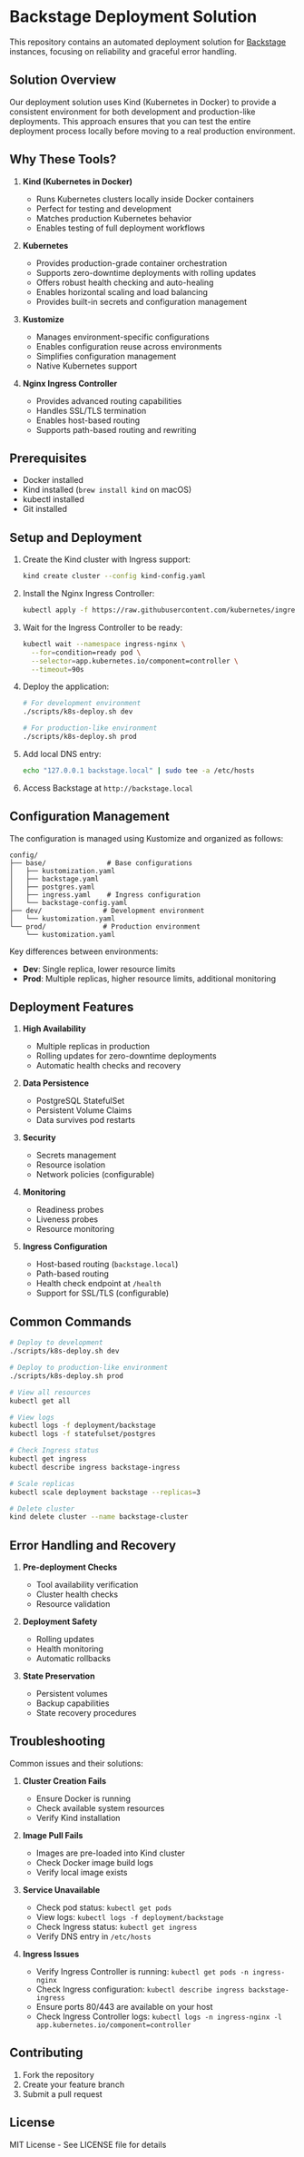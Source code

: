 # Backstage Deployment Solution

This repository contains an automated deployment solution for [Backstage](https://github.com/backstage/backstage) instances, focusing on reliability and graceful error handling.

## Solution Overview

Our deployment solution uses Kind (Kubernetes in Docker) to provide a consistent environment for both development and production-like deployments. This approach ensures that you can test the entire deployment process locally before moving to a real production environment.

## Why These Tools?

1. **Kind (Kubernetes in Docker)**
   - Runs Kubernetes clusters locally inside Docker containers
   - Perfect for testing and development
   - Matches production Kubernetes behavior
   - Enables testing of full deployment workflows

2. **Kubernetes**
   - Provides production-grade container orchestration
   - Supports zero-downtime deployments with rolling updates
   - Offers robust health checking and auto-healing
   - Enables horizontal scaling and load balancing
   - Provides built-in secrets and configuration management

3. **Kustomize**
   - Manages environment-specific configurations
   - Enables configuration reuse across environments
   - Simplifies configuration management
   - Native Kubernetes support

4. **Nginx Ingress Controller**
   - Provides advanced routing capabilities
   - Handles SSL/TLS termination
   - Enables host-based routing
   - Supports path-based routing and rewriting

## Prerequisites

- Docker installed
- Kind installed (`brew install kind` on macOS)
- kubectl installed
- Git installed

## Setup and Deployment

1. Create the Kind cluster with Ingress support:
   ```bash
   kind create cluster --config kind-config.yaml
   ```

2. Install the Nginx Ingress Controller:
   ```bash
   kubectl apply -f https://raw.githubusercontent.com/kubernetes/ingress-nginx/main/deploy/static/provider/kind/deploy.yaml
   ```

3. Wait for the Ingress Controller to be ready:
   ```bash
   kubectl wait --namespace ingress-nginx \
     --for=condition=ready pod \
     --selector=app.kubernetes.io/component=controller \
     --timeout=90s
   ```

4. Deploy the application:
   ```bash
   # For development environment
   ./scripts/k8s-deploy.sh dev

   # For production-like environment
   ./scripts/k8s-deploy.sh prod
   ```

5. Add local DNS entry:
   ```bash
   echo "127.0.0.1 backstage.local" | sudo tee -a /etc/hosts
   ```

6. Access Backstage at `http://backstage.local`

## Configuration Management

The configuration is managed using Kustomize and organized as follows:

```
config/
├── base/               # Base configurations
│   ├── kustomization.yaml
│   ├── backstage.yaml
│   ├── postgres.yaml
│   ├── ingress.yaml    # Ingress configuration
│   └── backstage-config.yaml
├── dev/               # Development environment
│   └── kustomization.yaml
└── prod/              # Production environment
    └── kustomization.yaml
```

Key differences between environments:
- **Dev**: Single replica, lower resource limits
- **Prod**: Multiple replicas, higher resource limits, additional monitoring

## Deployment Features

1. **High Availability**
   - Multiple replicas in production
   - Rolling updates for zero-downtime deployments
   - Automatic health checks and recovery

2. **Data Persistence**
   - PostgreSQL StatefulSet
   - Persistent Volume Claims
   - Data survives pod restarts

3. **Security**
   - Secrets management
   - Resource isolation
   - Network policies (configurable)

4. **Monitoring**
   - Readiness probes
   - Liveness probes
   - Resource monitoring

5. **Ingress Configuration**
   - Host-based routing (`backstage.local`)
   - Path-based routing
   - Health check endpoint at `/health`
   - Support for SSL/TLS (configurable)

## Common Commands

```bash
# Deploy to development
./scripts/k8s-deploy.sh dev

# Deploy to production-like environment
./scripts/k8s-deploy.sh prod

# View all resources
kubectl get all

# View logs
kubectl logs -f deployment/backstage
kubectl logs -f statefulset/postgres

# Check Ingress status
kubectl get ingress
kubectl describe ingress backstage-ingress

# Scale replicas
kubectl scale deployment backstage --replicas=3

# Delete cluster
kind delete cluster --name backstage-cluster
```

## Error Handling and Recovery

1. **Pre-deployment Checks**
   - Tool availability verification
   - Cluster health checks
   - Resource validation

2. **Deployment Safety**
   - Rolling updates
   - Health monitoring
   - Automatic rollbacks

3. **State Preservation**
   - Persistent volumes
   - Backup capabilities
   - State recovery procedures

## Troubleshooting

Common issues and their solutions:

1. **Cluster Creation Fails**
   - Ensure Docker is running
   - Check available system resources
   - Verify Kind installation

2. **Image Pull Fails**
   - Images are pre-loaded into Kind cluster
   - Check Docker image build logs
   - Verify local image exists

3. **Service Unavailable**
   - Check pod status: `kubectl get pods`
   - View logs: `kubectl logs -f deployment/backstage`
   - Check Ingress status: `kubectl get ingress`
   - Verify DNS entry in `/etc/hosts`

4. **Ingress Issues**
   - Verify Ingress Controller is running: `kubectl get pods -n ingress-nginx`
   - Check Ingress configuration: `kubectl describe ingress backstage-ingress`
   - Ensure ports 80/443 are available on your host
   - Check Ingress Controller logs: `kubectl logs -n ingress-nginx -l app.kubernetes.io/component=controller`

## Contributing

1. Fork the repository
2. Create your feature branch
3. Submit a pull request

## License

MIT License - See LICENSE file for details